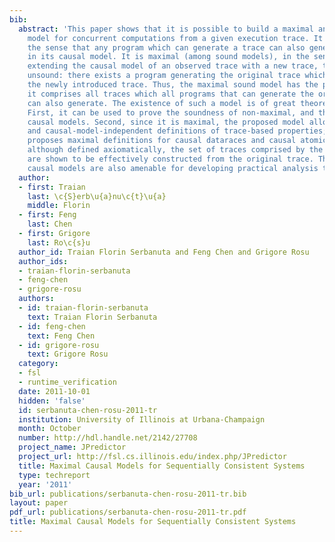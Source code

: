 ```yaml
---
bib:
  abstract: 'This paper shows that it is possible to build a maximal and sound causal
    model for concurrent computations from a given execution trace. It is sound, in
    the sense that any program which can generate a trace can also generate all traces
    in its causal model. It is maximal (among sound models), in the sense that by
    extending the causal model of an observed trace with a new trace, the model becomes
    unsound: there exists a program generating the original trace which cannot generate
    the newly introduced trace. Thus, the maximal sound model has the property that
    it comprises all traces which all programs that can generate the original trace
    can also generate. The existence of such a model is of great theoretical value.
    First, it can be used to prove the soundness of non-maximal, and thus smaller,
    causal models. Second, since it is maximal, the proposed model allows for natural
    and causal-model-independent definitions of trace-based properties; this paper
    proposes maximal definitions for causal dataraces and causal atomicity. Finally,
    although defined axiomatically, the set of traces comprised by the proposed model
    are shown to be effectively constructed from the original trace. Thus, maximal
    causal models are also amenable for developing practical analysis tools.'
  author:
  - first: Traian
    last: \c{S}erb\u{a}nu\c{t}\u{a}
    middle: Florin
  - first: Feng
    last: Chen
  - first: Grigore
    last: Ro\c{s}u
  author_id: Traian Florin Serbanuta and Feng Chen and Grigore Rosu
  author_ids:
  - traian-florin-serbanuta
  - feng-chen
  - grigore-rosu
  authors:
  - id: traian-florin-serbanuta
    text: Traian Florin Serbanuta
  - id: feng-chen
    text: Feng Chen
  - id: grigore-rosu
    text: Grigore Rosu
  category:
  - fsl
  - runtime_verification
  date: 2011-10-01
  hidden: 'false'
  id: serbanuta-chen-rosu-2011-tr
  institution: University of Illinois at Urbana-Champaign
  month: October
  number: http://hdl.handle.net/2142/27708
  project_name: JPredictor
  project_url: http://fsl.cs.illinois.edu/index.php/JPredictor
  title: Maximal Causal Models for Sequentially Consistent Systems
  type: techreport
  year: '2011'
bib_url: publications/serbanuta-chen-rosu-2011-tr.bib
layout: paper
pdf_url: publications/serbanuta-chen-rosu-2011-tr.pdf
title: Maximal Causal Models for Sequentially Consistent Systems
---
```

